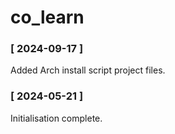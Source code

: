 # co_learn
### [ 2024-09-17 ]
Added Arch install script project files.
### [ 2024-05-21 ]
Initialisation complete.

